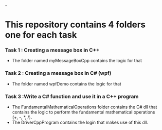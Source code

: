 \- 

# This repository contains 4 folders one for each task

### Task 1 : Creating a message box in C++

- The folder named myMessageBoxCpp contains the logic for that

### Task 2 : Creating a message box in C# (wpf)

- The folder named wpfDemo contains the logic for that

###  Task 3 :Write a C# function and use it in a C++ program

- The FundamentalMathematicalOperations folder contains the C# dll that contains the logic to perform the fundamental mathematical operations (+, -, *, /).
- The DriverCppProgram contains the login that makes use of this dll.





